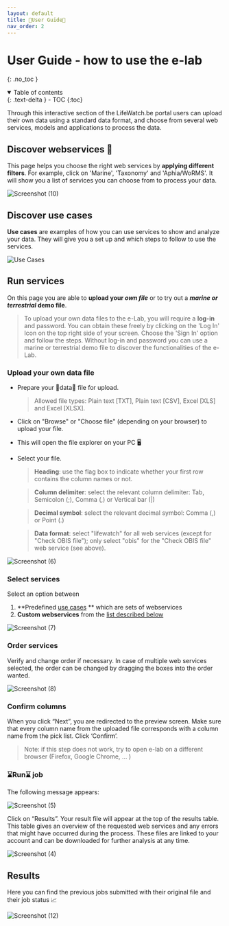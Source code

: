 ```yaml
---
layout: default
title: 🧭User Guide🧭
nav_order: 2
---
```


# User Guide - how to use the e-lab
{: .no_toc }


<details open markdown="block">
<summary>
    Table of contents
</summary>
  {: .text-delta }
- TOC
{:toc}
</details>

Through this interactive section of the LifeWatch.be portal users can upload their own data using a standard data format, and choose from several web services, models and applications to process the data.

## Discover webservices 🧭
This page helps you choose the right web services by **applying different filters**. For example, click on 'Marine', 'Taxonomy' and 'Aphia/WoRMS'. It will show you a list of services you can choose from to process your data.

![Screenshot (10)](https://github.com/lifewatch/elab-documentation/assets/144227108/e509df40-7c61-4495-8f90-04427a69eae9)

## Discover use cases 
**Use cases** are examples of how you can use services to show and analyze your data. They will give you a set up and which steps to follow to use the services. 

![Use Cases](https://github.com/lifewatch/elab-documentation/assets/144227108/f32be554-cf11-4da3-a947-7d7ad4e8fb7d)

## Run services 
On this page you are able to **upload your _own file_** or to try out a **_marine or terrestrial_ demo file**. 

> To upload your own data files to the e-Lab, you will require a **log-in** and password. You can obtain these freely by clicking on the 'Log In' Icon on the top right side of your screen. Choose the 'Sign In' option and follow the steps. Without log-in and password you can use a marine or terrestrial demo file to discover the functionalities of the e-Lab.

### Upload your own data file

- Prepare your 🌌data🌌 file for upload.
  > Allowed file types: Plain text [TXT], Plain text [CSV], Excel [XLS] and Excel [XLSX].

- Click on "Browse" or "Choose file" (depending on your browser) to upload your file.
- This will open the file explorer on your PC 🖥️
- Select your file.

  > **Heading**: use the flag box to indicate whether your first row contains the column names or not.

  > **Column delimiter**: select the relevant column delimiter: Tab, Semicolon (;), Comma (,) or Vertical bar (|)

  > **Decimal symbol**: select the relevant decimal symbol: Comma (,) or Point (.)

  > **Data format**: select "lifewatch" for all web services (except for "Check OBIS file"); only select "obis" for the "Check OBIS file" web service (see above).

![Screenshot (6)](https://github.com/lifewatch/elab-documentation/assets/144227108/273dde5d-084f-4059-89c4-64281f452c53)

### Select services

Select an option between 
1. **Predefined [use cases](../docs/use-cases.md) ** which are sets of webservices
1. **Custom webservices** from the [list described below](../docs/web-service-description.md)

![Screenshot (7)](https://github.com/lifewatch/elab-documentation/assets/144227108/4bb31e03-0ce8-43c5-a32c-dcfe1676e2c9)

### Order services 
Verify and change order if necessary. In case of multiple web services selected, the order can be changed by dragging the boxes into the order wanted. 

![Screenshot (8)](https://github.com/lifewatch/elab-documentation/assets/144227108/85d1cc81-cadf-44e4-8834-e2d8bec183e1)


### Confirm columns
When you click “Next”, you are redirected to the preview screen. Make sure that every column name from the uploaded file corresponds with a column name from the pick list. Click ‘Confirm’.

> Note: if this step does not work, try to open e-lab on a different browser (Firefox, Google Chrome, … )

### ⌛Run⌛ job
The following message appears:

![Screenshot (5)](https://github.com/lifewatch/elab-documentation/assets/144227108/df11342e-03f8-47df-b2da-976f4f827bdb)

Click on “Results”. Your result file will appear at the top of the results table. This table gives an overview of the requested web services and any errors that might have occurred during the process. These files are linked to your account and can be downloaded for further analysis at any time. 

![Screenshot (4)](https://github.com/lifewatch/elab-documentation/assets/144227108/b88f6fd3-ce8e-47f0-b3d6-83f5f0262904)

## Results 
Here you can find the previous jobs submitted with their original file and their job status 📈

![Screenshot (12)](https://github.com/lifewatch/elab-documentation/assets/144227108/19e7cbe0-b797-43e8-839b-0f3c16cedf28)
